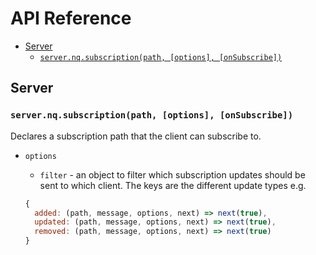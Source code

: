 # API Reference

* [Server](#server)
    * [`server.nq.subscription(path, [options], [onSubscribe])`](#servernqsubscriptionpath-options-onsubscribe)

## Server

### `server.nq.subscription(path, [options], [onSubscribe])`

Declares a subscription path that the client can subscribe to.

* `options`
    * `filter` - an object to filter which subscription updates should be sent
    to which client. The keys are the different update types e.g.

    ```js
    {
      added: (path, message, options, next) => next(true),
      updated: (path, message, options, next) => next(true),
      removed: (path, message, options, next) => next(true)
    }
    ```
